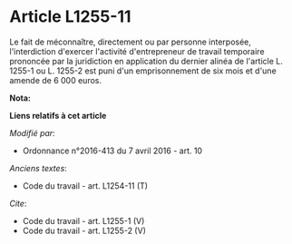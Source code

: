 # Article L1255-11

Le fait de méconnaître, directement ou par personne interposée, l'interdiction d'exercer l'activité d'entrepreneur de travail
temporaire prononcée par la juridiction en application du dernier alinéa de l'article L. 1255-1 ou L. 1255-2 est puni d'un
emprisonnement de six mois et d'une amende de 6 000 euros.

**Nota:**



**Liens relatifs à cet article**

_Modifié par_:

  - Ordonnance n°2016-413 du 7 avril 2016 - art. 10

_Anciens textes_:

  - Code du travail - art. L1254-11 (T)

_Cite_:

  - Code du travail - art. L1255-1 (V)
  - Code du travail - art. L1255-2 (V)
